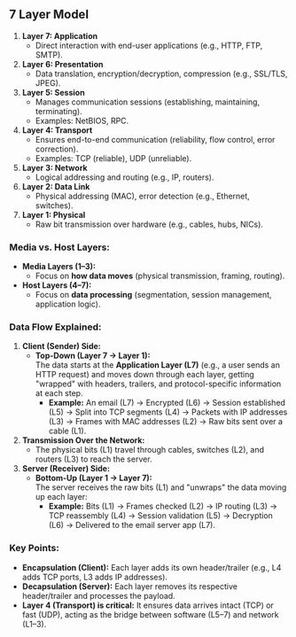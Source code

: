 ## 7 Layer Model

1. **Layer 7: Application**
    - Direct interaction with end-user applications (e.g., HTTP, FTP, SMTP).
2. **Layer 6: Presentation**
    - Data translation, encryption/decryption, compression (e.g., SSL/TLS, JPEG).
3. **Layer 5: Session**
    - Manages communication sessions (establishing, maintaining, terminating).
    - Examples: NetBIOS, RPC.
4. **Layer 4: Transport**
    - Ensures end-to-end communication (reliability, flow control, error correction).
    - Examples: TCP (reliable), UDP (unreliable).
5. **Layer 3: Network**
    - Logical addressing and routing (e.g., IP, routers).
6. **Layer 2: Data Link**
    - Physical addressing (MAC), error detection (e.g., Ethernet, switches).
7. **Layer 1: Physical**
    - Raw bit transmission over hardware (e.g., cables, hubs, NICs).

### **Media vs. Host Layers:**

- **Media Layers (1–3):**
    - Focus on **how data moves** (physical transmission, framing, routing).
- **Host Layers (4–7):**
    - Focus on **data processing** (segmentation, session management, application logic).

### **Data Flow Explained:**

1. **Client (Sender) Side:**
    - **Top-Down (Layer 7 → Layer 1):**  
        The data starts at the **Application Layer (L7)** (e.g., a user sends an HTTP request) and moves down through each layer, getting "wrapped" with headers, trailers, and protocol-specific information at each step.
        - **Example:** An email (L7) → Encrypted (L6) → Session established (L5) → Split into TCP segments (L4) → Packets with IP addresses (L3) → Frames with MAC addresses (L2) → Raw bits sent over a cable (L1).
2. **Transmission Over the Network:**
    - The physical bits (L1) travel through cables, switches (L2), and routers (L3) to reach the server.
3. **Server (Receiver) Side:**
    - **Bottom-Up (Layer 1 → Layer 7):**  
        The server receives the raw bits (L1) and "unwraps" the data moving up each layer:
        - **Example:** Bits (L1) → Frames checked (L2) → IP routing (L3) → TCP reassembly (L4) → Session validation (L5) → Decryption (L6) → Delivered to the email server app (L7).    

### **Key Points:**

- **Encapsulation (Client):** Each layer adds its own header/trailer (e.g., L4 adds TCP ports, L3 adds IP addresses).
- **Decapsulation (Server):** Each layer removes its respective header/trailer and processes the payload.
- **Layer 4 (Transport) is critical:** It ensures data arrives intact (TCP) or fast (UDP), acting as the bridge between software (L5–7) and network (L1–3).